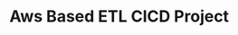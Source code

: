 <!DOCTYPE html>
<html>
<head>
<title> ETL PROJECT WITH CICD </title>
</head>
<body>
<h1>Aws Based ETL CICD Project </h1>
</body>
</html>
